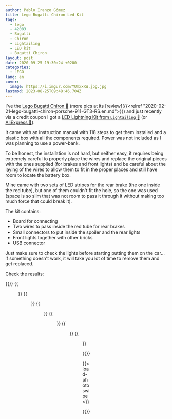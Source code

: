 ```yaml
---
author: Pablo Iranzo Gómez
title: Lego Bugatti Chiron Led Kit
tags:
  - lego
  - 42083
  - Bugatti
  - Chiron
  - Lightailing
  - LED kit
  - Bugatti Chiron
layout: post
date: 2020-09-25 19:30:24 +0200
categories:
  - LEGO
lang: en
cover:
  image: https://i.imgur.com/YUmxxRW.jpg.jpg
lastmod: 2023-08-25T09:48:46.704Z
---
```


I've the [Lego Bugatti Chiron 🛒](https://www.amazon.es/dp/B0792RB3B6?tag=redken-21) (more pics at its [review]({{<relref "2020-02-21-lego-bugatti-chiron-porsche-911-GT3-RS.en.md">}}) and just recently via a credit coupon I got a [LED Lightning Kit from `Lightailing` 🛒](https://www.amazon.es/dp/B07KG3LV8F?tag=redken-21) (or [AliExpress 🛒](https://s.click.aliexpress.com/e/_bWTEpe2)).

It came with an instruction manual with 118 steps to get them installed and a plastic box with all the components required. Power was not included as I was planning to use a power-bank.

To be honest, the installation is not hard, but neither easy, it requires being extremely careful to properly place the wires and replace the original pieces with the ones supplied (for brakes and front lights) and be careful about the laying of the wires to allow them to fit in the proper places and still have room to locate the battery box.

Mine came with two sets of LED stripes for the rear brake (the one inside the red tube), but one of them couldn't fit the hole, so the one was used (space is so slim that was not room to pass it through it without making too much force that could break it).

The kit contains:

- Board for connecting
- Two wires to pass inside the red tube for rear brakes
- Small connectors to put inside the spoiler and the rear lights
- Front lights together with other bricks
- USB connector

Just make sure to check the lights before starting putting them on the car... if something doesn't work, it will take you lot of time to remove them and get replaced.

Check the results:

{{<gallery>}}
{{<figure src="https://i.imgur.com/xhk7KvBt.jpg" link="https://i.imgur.com/xhk7KvB.mp4" alt="" >}}
{{<figure src="https://i.imgur.com/YUmxxRWt.jpg" link="https://i.imgur.com/YUmxxRW.jpg.jpg" alt="" >}}
{{<figure src="https://i.imgur.com/wXEVpcet.jpg" link="https://i.imgur.com/wXEVpce.jpg.jpg" alt="" >}}
{{<figure src="https://i.imgur.com/OzSO6Swt.jpg" link="https://i.imgur.com/OzSO6Sw.jpg.jpg" alt="" >}}
{{<figure src="https://i.imgur.com/TbVDmett.jpg" link="https://i.imgur.com/TbVDmet.jpg.jpg" alt="" >}}
{{<figure src="https://i.imgur.com/CZbo7h9t.jpg" link="https://i.imgur.com/CZbo7h9.jpg.jpg" alt="" >}}

{{</gallery>}}

{{< load-photoswipe >}}

{{<enjoy>}}
